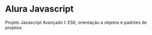# Alura Javascript

Projeto Javascript Avançado I: ES6, orientação a objetos e padrões de projetos

